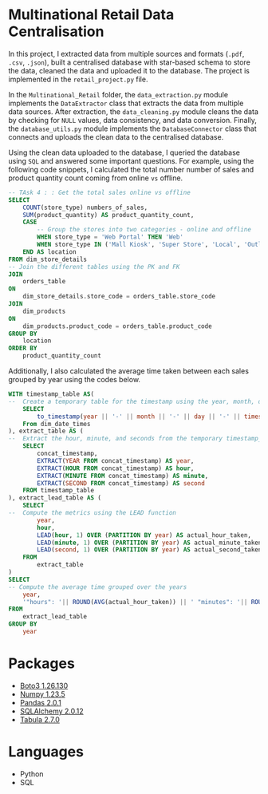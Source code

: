 # Multinational Retail Data Centralisation

In this project, I extracted data from multiple sources and formats (`.pdf`, `.csv`, `.json`), built a centralised database with star-based schema to store the data, cleaned the data and uploaded it to the database. The project is implemented in the `retail_project.py` file.

In the `Multinational_Retail` folder, the `data_extraction.py` module implements the `DataExtractor` class that extracts the data from multiple data sources. After extraction, the `data_cleaning.py` module cleans the data by checking for `NULL` values, data consistency, and data conversion. Finally, the `database_utils.py` module implements the `DatabaseConnector` class that connects and uploads the clean data to the centralised database.

Using the clean data uploaded to the database, I queried the database using `SQL` and answered some important questions. For example, using the following code snippets, I calculated the total number number of sales and product quantity count coming from online `vs` offline.

```SQL
-- TAsk 4 : : Get the total sales online vs offline
SELECT 
	COUNT(store_type) numbers_of_sales,
	SUM(product_quantity) AS product_quantity_count,
    CASE
		-- Group the stores into two categories - online and offline
        WHEN store_type = 'Web Portal' THEN 'Web'
        WHEN store_type IN ('Mall Kiosk', 'Super Store', 'Local', 'Outlet') THEN 'Offline'
    END AS location
FROM dim_store_details
-- Join the different tables using the PK and FK
JOIN
	orders_table
ON 
	dim_store_details.store_code = orders_table.store_code
JOIN 
	dim_products
ON
	dim_products.product_code = orders_table.product_code
GROUP BY
	location
ORDER BY 
	product_quantity_count
```

Additionally, I also calculated the average time taken between each sales grouped by year using the codes below.
```SQL
WITH timestamp_table AS(
-- 	Create a temporary table for the timestamp using the year, month, day and timestamp column
	SELECT
		to_timestamp(year || '-' || month || '-' || day || '-' || timestamp, 'YYYY-MM-DD HH24:MI:SS')::timestamp  AS concat_timestamp
	From dim_date_times
), extract_table AS (
-- 	Extract the hour, minute, and seconds from the temporary timestamp_table
	SELECT 
		concat_timestamp,
		EXTRACT(YEAR FROM concat_timestamp) AS year,
		EXTRACT(HOUR FROM concat_timestamp) AS hour,
		EXTRACT(MINUTE FROM concat_timestamp) AS minute,
		EXTRACT(SECOND FROM concat_timestamp) AS second
	FROM timestamp_table
), extract_lead_table AS (
	SELECT
-- 	Compute the metrics using the LEAD function
		year,
		hour,
		LEAD(hour, 1) OVER (PARTITION BY year) AS actual_hour_taken,
		LEAD(minute, 1) OVER (PARTITION BY year) AS actual_minute_taken,
		LEAD(second, 1) OVER (PARTITION BY year) AS actual_second_taken
	FROM
		extract_table
)
SELECT
-- Compute the average time grouped over the years
	year,
	'"hours": '|| ROUND(AVG(actual_hour_taken)) || ' "minutes": '|| ROUND(AVG(actual_minute_taken)) || ' "seconds": ' || ROUND(AVG(actual_second_taken)) || ' "millise..."' AS actual_time_taken
FROM
	extract_lead_table
GROUP BY
	year
```

# Packages
- [Boto3 1.26.130](https://boto3.amazonaws.com/v1/documentation/api/latest/index.html)
- [Numpy 1.23.5](https://numpy.org/) 
- [Pandas 2.0.1](https://pandas.pydata.org/)
- [SQLAlchemy 2.0.12](https://www.sqlalchemy.org/)
- [Tabula 2.7.0](https://tabula.technology/)

# Languages
- Python
- SQL
